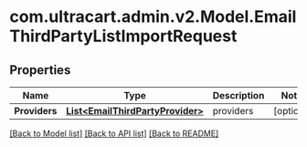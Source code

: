 # com.ultracart.admin.v2.Model.EmailThirdPartyListImportRequest
## Properties

Name | Type | Description | Notes
------------ | ------------- | ------------- | -------------
**Providers** | [**List&lt;EmailThirdPartyProvider&gt;**](EmailThirdPartyProvider.md) | providers | [optional] 


[[Back to Model list]](../README.md#documentation-for-models) [[Back to API list]](../README.md#documentation-for-api-endpoints) [[Back to README]](../README.md)

